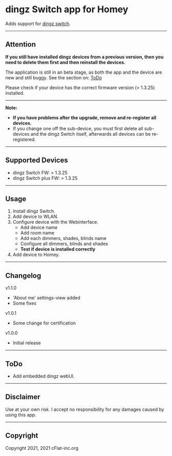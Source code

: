 # dingz Switch app for Homey

Adds support for [dingz switch](https://www.dingz.ch/).

---

## Attention

**If you still have installed dingz devices from a previous version, then you need to delete them first and then reinstall the devices.**

The application is still in an beta stage, as both the app and the device are new and still buggy. See the section on: [ToDo](##ToDo)

Please check if your device has the correct firmware version (> 1.3.25) installed.

---

**Note:**

- **If you have problems after the upgrade, remove and re-register all devices.**
- If you change one off the sub-device, you must first delete all sub-devices and the dingz Switch itself, afterwards all devices can be re-registered.

---

## Supported Devices

- dingz Switch FW: > 1.3.25
- dingz Switch plus FW: > 1.3.25

---

## Usage

1. Install dingz Switch.
1. Add device to WLAN.
1. Configure device with the Webinterface.
   - Add device name
   - Add room name
   - Add each dimmers, shades, blinds name
   - Configure all dimmers, blinds and shades
   - **Test if device is installed correctly**
1. Add device to Homey.

---

## Changelog

v1.1.0

- 'About me' settings-view added
- Some fixes

v1.0.1

- Some change for certification

v1.0.0

- Initial release

---

## ToDo

- Add embedded dingz webUI.

---

## Disclaimer

Use at your own risk. I accept no responsibility for any damages caused by using this app.

---

## Copyright

Copyright 2021, 2021 cFlat-inc.org
